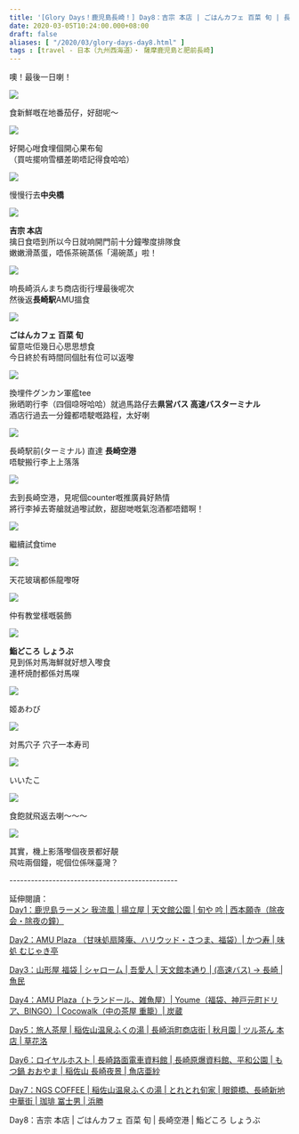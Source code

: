 ```yaml
---
title: '[Glory Days！鹿児島長崎！] Day8：吉宗 本店 | ごはんカフェ 百菜 旬 | 長崎空港 | 鮨どころ しょうぶ'
date: 2020-03-05T10:24:00.000+08:00
draft: false
aliases: [ "/2020/03/glory-days-day8.html" ]
tags : [travel - 日本（九州西海道）・ 薩摩鹿児島と肥前長崎]
---
```


噢！最後一日喇！  

![](https://bf0cww.ch.files.1drv.com/y4mVzcmV0lP9Cz8utRoE15knd2ehcv86idKTiXK79DtmkMQR_lehHt8yPBJWG5eKvPBh1-fneTg-_rJE3d_ByxqhQsOzMz7y1BJeyXaa-UXvTl1YP4R8t-B5jHoA_TW1H6Ror-SrsH1IRFe7PIKwEnNmRbqY4stcS1cofTRbFE-EL-MURicrc3_cWKoi7IHAEqOvmNb7oCh-ZR8qPiYxovLEQ?width=660&height=371&cropmode=none)

食新鮮嘅在地番茄仔，好甜呢～  

![](https://nnh0wa.ch.files.1drv.com/y4mRnjn5SR2owE6nfzao_WkMrG3RHZFMTknsnoyLJEPbDKpWKgB_HbjK0Yvq9nj_6rG5iKi7zo6rgJ9_YVzFnUdn1dTZEa-I_IhNb_3jY5a0ntTVONf0955s9t9tLUi6qLWG7e8q8D4uGh9inB4PQeEzyCRhggtCVYKww_wV-okwqcY5oA-HmvQ3jnmncdJ5fvV4UOZ8BBGFTwg96KvO8zn2g?width=660&height=371&cropmode=none)

好開心咁食埋個開心果布甸  
（買咗擺响雪櫃差啲唔記得食哈哈）  

![](https://bv0cww.ch.files.1drv.com/y4mfov-qDyFreDJ7WsK5Ituy13ha3HLY0K8cgQMfs38fKf3iW-AC6YqcGnn-1mwx10NoXz9DHBxJwbg6Z6l1nFdAf-Cpe8rhbOXajdcrxr6dKNUabZGWAFJVpZkXKOWAYExLVQcK0VtY5MZXi4N_NxSTLre2zjuU9mXLzduuOwZ4fIqv3r6SHo_3fNdgJIMhs9mOCqW3sUbP-Jlj3xYtnXJtQ?width=660&height=371&cropmode=none)

慢慢行去**中央橋**  

![](/images/kojngs8.jpg)

**吉宗 本店**  
擒日食唔到所以今日就响開門前十分鐘嚟度排隊食  
嫩嫩滑蒸蛋，唔係茶碗蒸係「湯碗蒸」啦！  

![](https://bv0kww.ch.files.1drv.com/y4mV9fTGuCJArOmVrUrkPTVp3gS2oiwVYhx9omUB_S-mcqV7i1jB5voK6S95ydLO9W9kFmSNqwGZCpx94D2WzcYFXVANcHM68MXuTjfKD4aHKZ-RzXQTnsa9uT9gXY3OrcVRPiOvgZr3Us8GTBHMmHk0ZMS8Ejq5x0lTUTqme05amt0UdB-igJo6Me7VftI6WAogDOY6hnivTAIp1iNh-YLng?width=660&height=371&cropmode=none)

响長崎浜んまち商店街行埋最後呢次  
然後返**長崎駅**AMU搵食  

![](https://bl0bww.ch.files.1drv.com/y4mXVbpuOtdlpVqiU7PMMY2en96ERceCgsqzx5yaRtkDksdydsq8xJSutYLF76p_SEX6c0oi1uUOcO3a_hLxCRcoIjvoe-2gqYb9fEnkk2LH2JWqLyRFEErFJiXinAGhnXF595ENLJYSKXbchXusq8c4qklYuGBUID4Kf8WSZSXldxC_o37woZDdj__rvEdQmwgmgMrhLo6L36yZ1b3GrVylQ?width=660&height=371&cropmode=none)

**ごはんカフェ 百菜 旬**  
留意咗佢幾日心思思想食  
今日終於有時間同個肚有位可以返嚟  

![](https://af0aww.ch.files.1drv.com/y4mvV4H6L-nfVeTkSlvH25lQqn5ICKbG8sQpaujVXVXTFggPVqMGKRHyAf8uXs6u94v2xd0_-j1Ej1DSKDIS899DoyHIiX7kppMxdFNsUc-USHgVq1DSIlvEgfZOT6dJCtNDeScRxqqG9ADF5FrbwwPVQ7tLT3tO3mNO7WZePnRSiKNSNtUiqlhJU_o6KF2jomAV4GQd-0-NVhuacsbTZ5WlQ?width=660&height=371&cropmode=none)

換埋件グンカン軍艦tee  
揪晒啲行李（四個喼呀哈哈）就過馬路仔去**県営バス 高速バスターミナル**  
酒店行過去一分鐘都唔駛嘅路程，太好喇  

![](https://q1wlww.ch.files.1drv.com/y4mC0j1zwnukGXwl_paw_kGcI452tlGv_3UZFCeIRdMFRuvRCrmYf13Pq4AgJUrJOAVp7V8ilay8vNZdnsKMrXnDma97xl_5rRhN_ZNBrNyPsXLtlj0oJsdB27sh2irstTcDXnCfST_us8OG-hw6-iAjdUlKyeLqkNS2u5AdP6yUcHxwDKb2VlQZfwgutGjb5wBqWWdi_DqV7ik6lsmnisVOw?width=660&height=371&cropmode=none)

長崎駅前(ターミナル) 直達 **長崎空港**  
唔駛搬行李上上落落  

![](https://q1wkww.ch.files.1drv.com/y4mE7DE-KufSP0ozYYO4K3FN58y-d9wMUdPeKAwt_oXnaxTOM55E3yR27dIuwQN7R4oSdf6RnSI4CqHZ6PSg2QRWnyHdkVCl3O_U1HYhzWq0otp-SIgGZSvpvOQedQ1IZ-aaQOFln-Y8mRABCyE1NAspYJc9xIaffEPadPGoOqr-0yMlI-YA3YycUzPzTKKd9IyYdcyMmx9u4DMUJXXdx50cg?width=660&height=371&cropmode=none)

去到長崎空港，見呢個counter嘅推廣員好熱情  
將行李掉去寄艙就過嚟試飲，甜甜哋嘅氣泡酒都唔錯啊！  

![](https://q1waww.ch.files.1drv.com/y4mnJmGCRJlGOH_dcc-Cye2TDM0Tb3BzynTTSprQgkS4TlZXMnAJo4vWmpb8VUXvpHX6h0rm12Dk7ddiriSCDvSooaM1_ic7vtydSxo2QlUWzQwFjdmMTyaJIjih1bEMdKGg0cxVT6dP8pXj123ub7T3-l_qnFIGTe6INqPsEImPIzFJBzd6VcLrWURiEB7U9L-xQbaam1RGelhjckdmNiZDQ?width=660&height=371&cropmode=none)

繼續試食time  

![](https://q1weww.ch.files.1drv.com/y4mF-7-Kly9QfpMCTEXH1nyD2LG56110nLnXcF8BUjwF-YVfMzSbbHWTTJokSkETKkn2ZxSXs3qDNtqnhb31cMXM880q6q7icBScqj62hsXdC-dnA8E_UB8Yyr6Evc8LVbyfEAoqlNrgNjr01vbAs4DITkXrvn64g9z9sA_aX1wxEcSv6V2eZ9x1W1QndUTRD1qiBozSk2Sxqtr4Ks0VceyOQ?width=371&height=660&cropmode=none)

天花玻璃都係龍嚟呀  

![](https://q1wcww.ch.files.1drv.com/y4mwuQbHxxOiN2mKfJPXqJpN4L5KpoSqjo-fT_TEEWVWhh56N6uy3HX0d2EkuZtn_iMec_JTWKCGQB0wUkUlMraLB9lIQqo91iZj07562wbcmmVz1xjEARnIUh6JO5dJPiwNb8gUQhbz36P5R-4qXLSTMEi7gDFw44Igp1LmWOquPJ33jl7skvaIGcrdVt8btHYEc0nLyjj7VAPTwkq1-fZwg?width=660&height=371&cropmode=none)

仲有教堂樣嘅裝飾  

![](https://bl0eww.ch.files.1drv.com/y4myyvzAzfDOhDy5Iv98jLqkT9-O0tLKVzpHZM7xSYc7yVYSDYPPP1n8kedAgb20TmEgx51yHLtOdTGg5L3c5VFvNOZA_tPB_xf2FqNgVlSIxz6o5OqNI5OGOi9Jq2_vBijRN2YeFFlF3_UxM0y1s-9IDGzebs5q9x1LsDi02Kefyp-AUz8A30NqsO9wMOavNGZN7fCqiiIkPV7-GbhrZGmCg?width=660&height=371&cropmode=none)

**鮨どころ しょうぶ**  
見到係対馬海鮮就好想入嚟食  
連杯焼酎都係対馬㗎  

![](https://af0kww.ch.files.1drv.com/y4mv5UbjM0M6PYLsDc6SN7piAgWhOp0uNV9NkJK5tWmW7csYV2aUHT1lhaeCmNnEG8JKzWzdxAI0h_k2m-7k8rgWuDqWyylepN02Xc6rtKkSAubhDUowrr8RzNnrETCTv7iEid-9gnoQ8Esh2gNeXQGyYZjvVXzSdrbM1eebKTvTh7RmAq2ZjPYoTnbEmS4iAWdYkZy0-3RKXXoPm1IMr1kow?width=660&height=371&cropmode=none)

姬あわび  

![](https://af0fww.ch.files.1drv.com/y4mjJpD51FgWcWKrT0_-2vUEPvgl7O13v3xTO-7OyzVgbKUlAL0yLSd6_m8VMczzpjaq4ysXGl7RQm9C3Scgl_bVbpuQfyY046GLMRwh0Jp4PGkzQbRGBVwHh8WK3QY2mU19iO6hRzgphna2UTgeThZnZXkVWsrYUfkEya54sGwypIwqLujSzCaILqsrAWrJy7HFoOdgQR2YSUZTW3ZmT9gtA?width=660&height=371&cropmode=none)

対馬穴子 穴子一本寿司  

![](https://af0lww.ch.files.1drv.com/y4mdfnQkqwG89TeExEAdSIQN_PpGnrHShktpgMWOTlM8O4H5x-4oRsi5mmdkpqlXMBVXM5Xgd4eBiCuHY_CbdSXykICAmKGBeuZjZMJke7HkPMQGTVIFQeg-vV_uUCfZkQ0B1SEzPdHWeijcjNQOEoYjk7qE95mwr2D8WxvlXBPepTBUeFXuJpBnt9JN7o_GhVeW2a_TLzlK5fKGZQqOJ7OLg?width=660&height=371&cropmode=none)

いいたこ  

![](https://av0cww.ch.files.1drv.com/y4mKUqPbotkokEJ-ozk91JZ4sj4d282TN3J83V3AD5H9si7Zcc8A1A6e0lDe7IFZwN-e4hcnfxNTdaea4M9Y4mDWIZQ8zI44mQKX7y93QGWqKXk3t8EEwRfNrymd-IXVzs65nH7uH6G9EygeuSLIfG8BvASKyaKQs17nEobbTZvJNzNDJAxkcnwKo59V-NkrF5DwjBDjwulIE8lDDsmp62v1Q?width=660&height=371&cropmode=none)

食飽就飛返去喇～～～  

![](https://av0gww.ch.files.1drv.com/y4md5xgDProjujC24pm8wePZeQCC4uxe8pfQbAup87mWL24d-4XbBvhwMTGnIeq2w8J5EwHFoDK0vk4CFvP_JNTOMUyMVGLruVgjfkNNME39VzSpXVfn1cD6-j3aHj8319GXdS9VWPiUsdo3aZb1YFmYmJUmSI1AOuQj9wIFg-OvZqakmaaflkAaOTwFEZykuxYVdGOO8kbCbxp_770qVTBfQ?width=660&height=371&cropmode=none)

其實，機上影落嚟個夜景都好靚  
飛咗兩個鐘，呢個位係咪臺灣？  
  
\-----------------------------------------------  
  
延伸閱讀：  
[Day1：鹿児島ラーメン 我流風 | 揚立屋 | 天文館公園 | 旬や 吟 | 西本願寺（除夜会・除夜の鐘）](https://www.hidie.net/2020/02/glory-days-day1.html)

[Day2：AMU Plaza （甘味処扇隆庵、ハリウッド・さつま、福袋）| かつ寿 | 味処 むじゃき亭](https://www.hidie.net/2020/02/glory-days-day2amu-plaza.html)

[Day3：山形屋 福袋 | シャローム | 吾愛人 | 天文館本通り | (高速バス) → 長崎 | 魚民](https://www.hidie.net/2020/02/glory-days-day3.html)

[Day4：AMU Plaza（トランドール、雑魚屋）| Youme（福袋、神戸元町ドリア、BINGO）| Cocowalk（中の茶屋 重籠）| 炭蔵](https://www.hidie.net/2020/02/glory-days-day4amu-plaza-youmebingo.html)

[Day5：旅人茶屋 | 稲佐山温泉ふくの湯 | 長崎浜町商店街 | 秋月園 | ツル茶ん 本店 | 草花洛](https://www.hidie.net/2020/03/glory-days-day5.html)

[Day6：ロイヤルホスト | 長崎路面電車資料館 | 長崎原爆資料館、平和公園 | もつ鍋 おおやま | 稲佐山 長崎夜景 | 魚店亜紗](https://www.hidie.net/2020/03/glory-days-day6.html)

[Day7：NGS COFFEE | 稲佐山温泉ふくの湯 | とれとれ旬家 | 眼鏡橋、長崎新地中華街 | 珈琲 冨士男 | 浜勝](https://www.hidie.net/2020/03/glory-days-day7ngs-coffee.html)

Day8：吉宗 本店 | ごはんカフェ 百菜 旬 | 長崎空港 | 鮨どころ しょうぶ